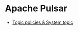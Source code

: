 # Apache Pulsar

- [Topic policies & System topic](./topic%20policy%20&%20system%20topic/topic%20policy%20&%20system%20topic.md)